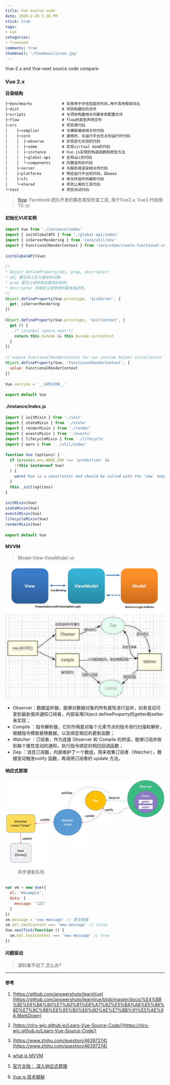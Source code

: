 ```yaml
---
title: Vue source code
date: 2020-2-28 5:36 PM
stick: true
tags:
- vue
categories:
- frontend
comments: true
thumbnail: '/thumbnails/vue.jpg'
---
```


Vue-2.x and Vue-next source code compare
<!-- more -->

### Vue 2.x

**目录结构**
```
├─benchmarks             # 存放用于评估性能的代码,用于其他框架对比
├─dist                   # 项目构建后的文件
├─scripts                # 与项目构建相关的脚本和配置文件
├─flow                   # flow的类型声明文件
├─src                    # 项目源代码
│    ├─complier          # 与模板编译相关的代码
│    ├─core              # 通用的、与运行平台无关的运行时代码
│    │  ├─observe        # 实现变化侦测的代码
│    │  ├─vdom           # 实现virtual dom的代码
│    │  ├─instance       # Vue.js实例的构造函数和原型方法
│    │  ├─global-api     # 全局api的代码
│    │  └─components     # 内置组件的代码
│    ├─server            # 与服务端渲染相关的代码
│    ├─platforms         # 特定运行平台的代码，如weex
│    ├─sfc               # 单文件组件的解析代码
│    └─shared            # 项目公用的工具代码
└─test                   # 项目测试代码
```
> [flow](https://flow.org/): Facebook 团队开发的静态类型检查工具, 用于Vue2.x, Vue3 开始用TS <small>(3)</small>

#### 初始化VUE实例

```js
import Vue from './instance/index'
import { initGlobalAPI } from './global-api/index'
import { isServerRendering } from 'core/util/env'
import { FunctionalRenderContext } from 'core/vdom/create-functional-component'

initGlobalAPI(Vue)

/*
* Object.defineProperty(obj, prop, descriptor)  
* obj 要在其上定义属性的对象。  
* prop 要定义或修改的属性的名称。 
* descriptor 将被定义或修改的属性描述符。   
*/
Object.defineProperty(Vue.prototype, '$isServer', {
  get: isServerRendering
})

Object.defineProperty(Vue.prototype, '$ssrContext', {
  get () {
    /* istanbul ignore next */
    return this.$vnode && this.$vnode.ssrContext
  }
})

// expose FunctionalRenderContext for ssr runtime helper installation
Object.defineProperty(Vue, 'FunctionalRenderContext', {
  value: FunctionalRenderContext
})

Vue.version = '__VERSION__'

export default Vue

```
#### ./instance/index.js

```js
import { initMixin } from './init'
import { stateMixin } from './state'
import { renderMixin } from './render'
import { eventsMixin } from './events'
import { lifecycleMixin } from './lifecycle'
import { warn } from '../util/index'

function Vue (options) {
  if (process.env.NODE_ENV !== 'production' &&
    !(this instanceof Vue)
  ) {
    warn('Vue is a constructor and should be called with the `new` keyword')
  }
  this._init(options)
}

initMixin(Vue)
stateMixin(Vue)
eventsMixin(Vue)
lifecycleMixin(Vue)
renderMixin(Vue)

export default Vue


```

#### MVVM

> Model-View-ViewModel <small>(4)</small>

![image](/mvvm.png)
![image](/vue.jpg)



- Observer：数据监听器，能够对数据对象的所有属性进行监听，如有变动可拿到最新值并通知订阅者，内部采用Object.defineProperty的getter和setter来实现；
- Compile ：指令解析器，它的作用是对每个元素节点的指令进行扫描和解析，根据指令模板替换数据，以及绑定相应的更新函数；
- Watcher ：订阅者，作为连接 Observer 和 Compile 的桥梁，能够订阅并收到每个属性变动的通知，执行指令绑定的相应回调函数；
- Dep ：消息订阅器，内部维护了一个数组，用来收集订阅者（Watcher），数据变动触发notify 函数，再调用订阅者的 update 方法。




#### 响应式原理


![image](/reactive.jpg)

> 异步更新队列

```js

var vm = new Vue({
  el: '#example',
  data: {
    message: '123'
  }
})
vm.message = 'new message' // 更改数据
vm.$el.textContent === 'new message' // false
Vue.nextTick(function () {
  vm.$el.textContent === 'new message' // true
})


```

#### 问题驱动
> 源码看不动了,怎么办? 

------
#### 参考
1. [https://github.com/answershuto/learnVue](https://github.com/answershuto/learnVue/blob/master/docs/%E4%BB%8E%E6%BA%90%E7%A0%81%E8%A7%92%E5%BA%A6%E5%86%8D%E7%9C%8B%E6%95%B0%E6%8D%AE%E7%BB%91%E5%AE%9A.MarkDown)

2. [https://nlrx-wjc.github.io/Learn-Vue-Source-Code/](https://nlrx-wjc.github.io/Learn-Vue-Source-Code/)

3. [https://www.zhihu.com/question/46397274](https://www.zhihu.com/question/46397274)
4. [what is MVVM](https://medium.com/@gaogezhang/%E5%AD%A6%E7%82%B9%E5%84%BF%E6%8A%80%E6%9C%AF-mvvm%E6%9E%B6%E6%9E%84%E5%AD%A6%E4%B9%A0%E7%AC%94%E8%AE%B0-ce5a4c731079)

5. [官方文档： 深入响应式原理](https://cn.vuejs.org/v2/guide/reactivity.html)
6. [Vue.js 技术揭秘](https://ustbhuangyi.github.io/vue-analysis/)
